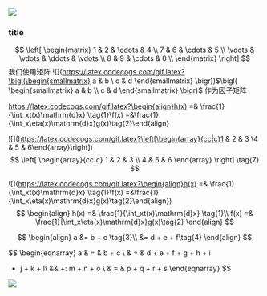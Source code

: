 ![](https://latex.codecogs.com/gif.latex?\begin{pmatrix}&space;a_{11}&space;&&space;\cdots&space;&&space;a_{1n}\\&space;\vdots&space;&&space;\ddots&space;&&space;\vdots\\&space;a_{m1}&space;&&space;\cdots&space;&&space;a_{mn}&space;\end{pmatrix})

### title
$$
\left[
\begin{matrix}
 1      & 2      & \cdots & 4      \\
 7      & 6      & \cdots & 5      \\
 \vdots & \vdots & \ddots & \vdots \\
 8      & 9      & \cdots & 0      \\
\end{matrix}
\right]
$$
我们使用矩阵 ![](https://latex.codecogs.com/gif.latex?\bigl(\begin{smallmatrix} a & b \\ c & d \end{smallmatrix} \bigr))$\bigl( \begin{smallmatrix} a & b \\ c & d \end{smallmatrix} \bigr)$ 作为因子矩阵

https://latex.codecogs.com/gif.latex?\begin{align}h(x) =& \frac{1}{\int_xt(x)\mathrm{d}x} \tag{1}\\f(x) =&\frac{1}{\int_x\eta(x)\mathrm{d}x}g(x)\tag{2}\end{align}

![](https://latex.codecogs.com/gif.latex?\left[\begin{array}{cc|c}1 & 2 & 3 \\4 & 5 & 6\end{array}\right])
$$
\left[
    \begin{array}{cc|c}
      1 & 2 & 3 \\
      4 & 5 & 6
    \end{array}
\right] \tag{7}
$$

![](https://latex.codecogs.com/gif.latex?\begin{align}h(x) =& \frac{1}{\int_xt(x)\mathrm{d}x} \tag{1}\\f(x) =&\frac{1}{\int_x\eta(x)\mathrm{d}x}g(x)\tag{2}\end{align})
$$
\begin{align}
h(x) =& \frac{1}{\int_xt(x)\mathrm{d}x} \tag{1}\\
f(x) =& \frac{1}{\int_x\eta(x)\mathrm{d}x}g(x)\tag{2}
\end{align}
$$

$$
\begin{align}
a &= b + c \tag{3}\\
  &= d + e + f\tag{4}
\end{align}
$$

$$
\begin{eqnarray}
a & = & b + c \\
& = & d + e + f + g + h + i
+ j + k + l\\
&& +\: m + n + o \\
& = & p + q + r + s
\end{eqnarray}
$$

![](https://latex.codecogs.com/gif.latex?\frac{1}{3}*\frac{1}{\sqrt{x^2&plus;y^2}})